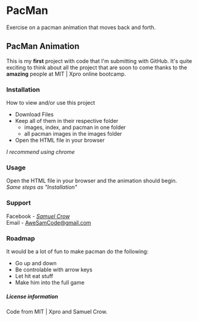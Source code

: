 # PacMan
Exercise on a pacman animation that moves back and forth.  
## PacMan Animation  
This is my **first** project with code that I'm submitting with GitHub. It's quite exciting to think about all the project that are soon to come thanks to the **amazing** people at MIT | Xpro online bootcamp.  
### Installation
How to view and/or use this project  
- Download Files
- Keep all of them in their respective folder
  - images, index, and pacman in one folder
  - all pacman images in the images folder
- Open the HTML file in your browser
 
 *I recommend using chrome*  
### Usage
Open the HTML file in your browser and the animation should begin.  
*Same steps as "Installation"*  
### Support  
Facebook - *[Samuel Crow](www.facebook.com/samuel.crow.104/)*  
Email - AweSamCode@gmail.com
### Roadmap  
It would be a lot of fun to make pacman do the following:  
- Go up and down
- Be controlable with arrow keys
- Let hit eat stuff
- Make him into the full game  
##### License information  
Code from MIT | Xpro and Samuel Crow.
